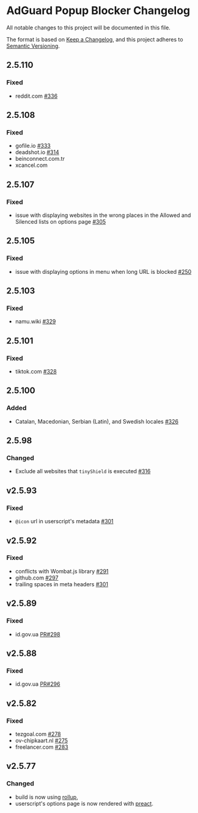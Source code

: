 # AdGuard Popup Blocker Changelog

All notable changes to this project will be documented in this file.

The format is based on [Keep a Changelog](https://keepachangelog.com/en/1.0.0/),
and this project adheres to [Semantic Versioning](https://semver.org/spec/v2.0.0.html).

## 2.5.110

### Fixed

- reddit.com [#336](https://github.com/AdguardTeam/PopupBlocker/issues/336)

## 2.5.108

### Fixed

- gofile.io [#333](https://github.com/AdguardTeam/PopupBlocker/issues/333)
- deadshot.io [#314](https://github.com/AdguardTeam/PopupBlocker/issues/314)
- beinconnect.com.tr
- xcancel.com

## 2.5.107

### Fixed

- issue with displaying websites in the wrong places in the Allowed and Silenced lists on options page [#305](https://github.com/AdguardTeam/PopupBlocker/issues/305)

## 2.5.105

### Fixed

- issue with displaying options in menu when long URL is blocked [#250](https://github.com/AdguardTeam/PopupBlocker/issues/250)

## 2.5.103

### Fixed

- namu.wiki [#329](https://github.com/AdguardTeam/PopupBlocker/issues/329)

## 2.5.101

### Fixed

- tiktok.com [#328](https://github.com/AdguardTeam/PopupBlocker/issues/328)

## 2.5.100

### Added

- Catalan, Macedonian, Serbian (Latin), and Swedish locales [#326](https://github.com/AdguardTeam/PopupBlocker/issues/326)

## 2.5.98

### Changed

- Exclude all websites that `tinyShield` is executed [#316](https://github.com/AdguardTeam/PopupBlocker/issues/316)

## v2.5.93

### Fixed

- `@icon` url in userscript's metadata [#301](https://github.com/AdguardTeam/PopupBlocker/issues/301)

## v2.5.92

### Fixed

- conflicts with Wombat.js library [#291](https://github.com/AdguardTeam/PopupBlocker/issues/291)
- github.com [#297](https://github.com/AdguardTeam/PopupBlocker/issues/297)
- trailing spaces in meta headers [#301](https://github.com/AdguardTeam/PopupBlocker/issues/301)

## v2.5.89

### Fixed

- id.gov.ua [PR#298](https://github.com/AdguardTeam/PopupBlocker/pull/298)

## v2.5.88

### Fixed

- id.gov.ua [PR#296](https://github.com/AdguardTeam/PopupBlocker/pull/296)

## v2.5.82

### Fixed

- tezgoal.com [#278](https://github.com/AdguardTeam/PopupBlocker/issues/275)
- ov-chipkaart.nl [#275](https://github.com/AdguardTeam/PopupBlocker/issues/278)
- freelancer.com [#283](https://github.com/AdguardTeam/PopupBlocker/issues/283)

## v2.5.77

### Changed

- build is now using [rollup](https://rollupjs.org/),
- userscript's options page is now rendered with [preact](https://preactjs.com/).
